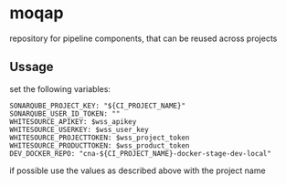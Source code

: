# moqap

repository for pipeline components, that can be reused across projects

## Ussage

set the following variables:
```
SONARQUBE_PROJECT_KEY: "${CI_PROJECT_NAME}"
SONARQUBE_USER_ID_TOKEN: ""
WHITESOURCE_APIKEY: $wss_apikey
WHITESOURCE_USERKEY: $wss_user_key
WHITESOURCE_PROJECTTOKEN: $wss_project_token
WHITESOURCE_PRODUCTTOKEN: $wss_product_token
DEV_DOCKER_REPO: "cna-${CI_PROJECT_NAME}-docker-stage-dev-local"
```
if possible use the values as described above with the project name